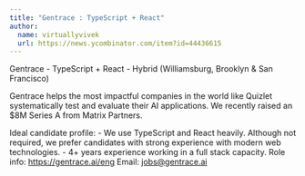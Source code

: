 ```yaml
---
title: "Gentrace : TypeScript + React"
author:
  name: virtuallyvivek
  url: https://news.ycombinator.com/item?id=44436615
---
```

Gentrace - TypeScript + React - Hybrid (Williamsburg, Brooklyn &amp; San Francisco)

Gentrace helps the most impactful companies in the world like Quizlet systematically test and evaluate their AI applications. We recently raised an $8M Series A from Matrix Partners.

Ideal candidate profile: - We use TypeScript and React heavily. Although not required, we prefer candidates with strong experience with modern web technologies. - 4+ years experience working in a full stack capacity.
Role info: <a href="https:&#x2F;&#x2F;gentrace.ai&#x2F;eng" rel="nofollow">https:&#x2F;&#x2F;gentrace.ai&#x2F;eng</a> Email: jobs@gentrace.ai
<JobApplication />
